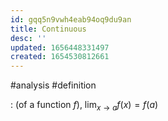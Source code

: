 ```yaml
---
id: gqq5n9vwh4eab94oq9du9an
title: Continuous
desc: ''
updated: 1656448331497
created: 1654530812661
---
```

#analysis #definition 

: (of a function $f$), 
$\lim_{x \rightarrow a} f(x) = f(a)$
